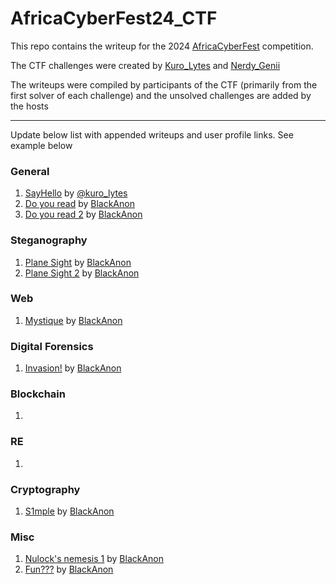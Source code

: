 # AfricaCyberFest24_CTF
This repo contains the writeup for the 2024 [AfricaCyberFest](https://twitter.com/AfricaCyberFest) competition.

The CTF challenges were created by [Kuro_Lytes](https://twitter.com/Kuro_Lytes) and [Nerdy_Genii](https://twitter.com/Nerdy_Genii)

The writeups were compiled by participants of the CTF (primarily from the first solver of each challenge) and the unsolved challenges are added by the hosts

---
Update below list with appended writeups and user profile links. See example below

### General 
1. [SayHello](https://github.com/M4xHedRum/AfricaCyberFest24_CTF/blob/main/Writeup/SayHello.md) by [@kuro_lytes](https://twitter.com/kuro_lytes)
2. [Do you read](https://github.com/BlackAnon22/AfricaCyberFest24_CTF/blob/main/Writeup/do_you_read.md) by [BlackAnon](https://x.com/BlackAnon22)
3. [Do you read 2](https://github.com/BlackAnon22/AfricaCyberFest24_CTF/blob/main/Writeup/do_you_read_2.md) by [BlackAnon](https://x.com/BlackAnon22)

### Steganography 
1. [Plane Sight](https://github.com/BlackAnon22/AfricaCyberFest24_CTF/blob/main/Writeup/plane_sight.md) by [BlackAnon](https://x.com/BlackAnon22)
2. [Plane Sight 2](https://github.com/BlackAnon22/AfricaCyberFest24_CTF/blob/main/Writeup/plane_sight_2.md) by [BlackAnon](https://x.com/BlackAnon22)

### Web
1. [Mystique](https://github.com/BlackAnon22/AfricaCyberFest24_CTF/blob/main/Writeup/mystique.md) by [BlackAnon](https://x.com/BlackAnon22)

### Digital Forensics
1. [Invasion!](https://github.com/BlackAnon22/AfricaCyberFest24_CTF/blob/main/Writeup/Invasion!.md) by [BlackAnon](https://x.com/BlackAnon22)

### Blockchain 
1.

### RE
1.

### Cryptography
1. [S1mple](https://github.com/BlackAnon22/AfricaCyberFest24_CTF/blob/main/Writeup/S1mple.md) by [BlackAnon](https://x.com/BlackAnon22)

### Misc
1. [Nulock's nemesis 1](https://github.com/BlackAnon22/AfricaCyberFest24_CTF/blob/main/Writeup/nulock.md) by [BlackAnon](https://x.com/BlackAnon22)
2. [Fun???](https://github.com/BlackAnon22/AfricaCyberFest24_CTF/blob/main/Writeup/fun%3F%3F%3F.md) by [BlackAnon](https://x.com/BlackAnon22)
